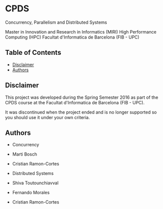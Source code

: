 CPDS
=============================

Concurrency, Parallelism and Distributed Systems

Master in Innovation and Research in Informatics (MIRI)
High Performance Computing (HPC)
Facultat d'Informatica de Barcelona (FIB - UPC)

## Table of Contents

* [Disclaimer](#disclaimer)
* [Authors](#authors)                                                                                                                                                                                                                                                                               

## Disclaimer

This project was developed during the Spring Semester 2016 as part of the CPDS course at the Facultat d'Informatica de Barcelona (FIB - UPC).

It was discontinued when the project ended and is no longer supported so you should use it under your own criteria.


## Authors
- Concurrency
 - Marti Bosch
 - Cristian Ramon-Cortes

- Distributed Systems
 - Shiva Toutounchiavval
 - Fernando Morales
 - Cristian Ramon-Cortes

